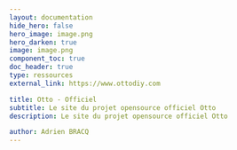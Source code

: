 ```yaml
---
layout: documentation
hide_hero: false
hero_image: image.png
hero_darken: true
image: image.png
component_toc: true
doc_header: true
type: ressources
external_link: https://www.ottodiy.com

title: Otto - Officiel
subtitle: Le site du projet opensource officiel Otto
description: Le site du projet opensource officiel Otto

author: Adrien BRACQ
---
```

